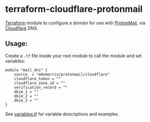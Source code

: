 # terraform-cloudflare-protonmail

[Terraform](https://www.terraform.io) module to configure a domain for use with [ProtonMail](https://proton.me/mail), via [Cloudflare](https://cloudflare.com) DNS.

## Usage:
Create a `.tf` file inside your root module to call the module and set variables:
```
module "mail_dns" {
	source  = "m4xmorris/protonmail/cloudflare"
	cloudflare_token = ""
	cloudflare_zone_id = ""
	verification_record = ""
	dkim_1 = ""
	dkim_2 = ""
	dkim_3 = ""
}

```
See [variables.tf](variables.tf) for variable descriptions and examples.
